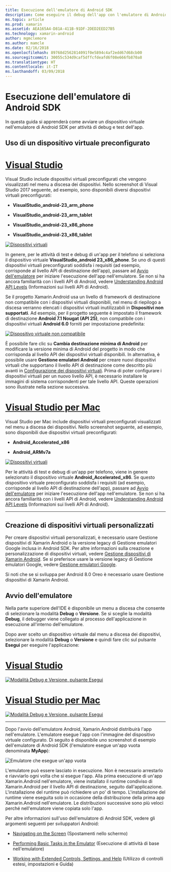 ```yaml
---
title: Esecuzione dell'emulatore di Android SDK
description: Come eseguire il debug dell'app con l'emulatore di Android SDK
ms.topic: article
ms.prod: xamarin
ms.assetid: AEA165A4-D81A-411B-91DF-2DED2EED27B5
ms.technology: xamarin-android
author: mgmclemore
ms.author: mamcle
ms.date: 02/16/2018
ms.openlocfilehash: 89768d2562814091f0e5894c4af2edd67d68cb00
ms.sourcegitcommit: 30055c534d9caf5dffcfdeafd6f08e666fb870a8
ms.translationtype: HT
ms.contentlocale: it-IT
ms.lasthandoff: 03/09/2018
---
```

# <a name="running-the-android-sdk-emulator"></a>Esecuzione dell'emulatore di Android SDK

In questa guida si apprenderà come avviare un dispositivo virtuale nell'emulatore di Android SDK per attività di debug e test dell'app.

## <a name="using-a-pre-configured-virtual-device"></a>Uso di un dispositivo virtuale preconfigurato

# <a name="visual-studiotabvswin"></a>[Visual Studio](#tab/vswin)

Visual Studio include dispositivi virtuali preconfigurati che vengono visualizzati nel menu a discesa dei dispositivi. Nello screenshot di Visual Studio 2017 seguente, ad esempio, sono disponibili diversi dispositivi virtuali preconfigurati:

-   **VisualStudio\_android-23\_arm\_phone**

-   **VisualStudio\_android-23\_arm\_tablet**

-   **VisualStudio\_android-23\_x86\_phone** 

-   **VisualStudio\_android-23\_x86\_tablet** 

[![Dispositivi virtuali](running-the-emulator-images/win/01-virtual-devices-sml.png)](running-the-emulator-images/win/01-virtual-devices.png#lightbox)

In genere, per le attività di test e debug di un'app per il telefono si seleziona il dispositivo virtuale **VisualStudio\_android 23\_x86\_phone**. Se uno di questi dispositivi virtuali preconfigurati soddisfa i requisiti (ad esempio, corrisponde al livello API di destinazione dell'app), passare ad [Avvio dell'emulatore](#launching) per iniziare l'esecuzione dell'app nell'emulatore. Se non si ha ancora familiarità con i livelli API di Android, vedere [Understanding Android API Levels](~/android/app-fundamentals/android-api-levels.md) (Informazioni sui livelli API di Android).

Se il progetto Xamarin.Android usa un livello di framework di destinazione non compatibile con i dispositivi virtuali disponibili, nel menu di riepilogo a discesa verranno elencati i dispositivi virtuali inutilizzabili in **Dispositivi non supportati**. Ad esempio, per il progetto seguente è impostato il framework di destinazione **Android 7.1 Nougat (API 25)**, non compatibile con i dispositivi virtuali **Android 6.0** forniti per impostazione predefinita:

[![Dispositivo virtuale non compatibile](running-the-emulator-images/win/02-incompatible-level-sml.png)](running-the-emulator-images/win/02-incompatible-level.png#lightbox)

È possibile fare clic su **Cambia destinazione minima di Android** per modificare la versione minima di Android del progetto in modo che corrisponda al livello API dei dispositivi virtuali disponibili. In alternativa, è possibile usare **Gestione emulatori Android** per creare nuovi dispositivi virtuali che supportano il livello API di destinazione come descritto più avanti in [Configurazione dei dispositivi virtuali](#virtualdevice). Prima di poter configurare i dispositivi virtuali per un nuovo livello API, è necessario installare le immagini di sistema corrispondenti per tale livello API. Queste operazioni sono illustrate nella sezione successiva.

# <a name="visual-studio-for-mactabvsmac"></a>[Visual Studio per Mac](#tab/vsmac)

Visual Studio per Mac include dispositivi virtuali preconfigurati visualizzati nel menu a discesa dei dispositivi. Nello screenshot seguente, ad esempio, sono disponibili due dispositivi virtuali preconfigurati:

-   **Android\_Accelerated\_x86**

-   **Android\_ARMv7a**

[![Dispositivi virtuali](running-the-emulator-images/mac/01-virtual-devices-sml.png)](running-the-emulator-images/mac/01-virtual-devices.png#lightbox)

Per le attività di test e debug di un'app per telefono, viene in genere selezionato il dispositivo virtuale **Android\_Accelerated\_x86**. Se questo dispositivo virtuale preconfigurato soddisfa i requisiti (ad esempio, corrisponde al livello API di destinazione dell'app), passare ad [Avvio dell'emulatore](#launching) per iniziare l'esecuzione dell'app nell'emulatore. Se non si ha ancora familiarità con i livelli API di Android, vedere [Understanding Android API Levels](~/android/app-fundamentals/android-api-levels.md) (Informazioni sui livelli API di Android).

-----

## <a name="creating-custom-virtual-devices"></a>Creazione di dispositivi virtuali personalizzati

Per creare dispositivi virtuali personalizzati, è necessario usare Gestione dispositivi di Xamarin Android o la versione legacy di Gestione emulatori Google inclusa in Android SDK. Per altre informazioni sulla creazione e personalizzazione di dispositivi virtuali, vedere [Gestione dispositivi di Xamarin Android](~/android/get-started/installation/android-emulator/xamarin-device-manager.md).
Se si preferisce usare la versione legacy di Gestione emulatori Google, vedere [Gestione emulatori Google](~/android/get-started/installation/android-emulator/google-emulator-manager.md).

Si noti che se si sviluppa per Android 8.0 Oreo è necessario usare Gestione dispositivi di Xamarin Android.

<a name="launching" />

## <a name="launching-the-emulator"></a>Avvio dell'emulatore

Nella parte superiore dell'IDE è disponibile un menu a discesa che consente di selezionare la modalità **Debug** o **Versione**. Se si sceglie la modalità **Debug**, il debugger viene collegato al processo dell'applicazione in esecuzione all'interno dell'emulatore. 

Dopo aver scelto un dispositivo virtuale dal menu a discesa dei dispositivi, selezionare la modalità **Debug** o **Versione** e quindi fare clic sul pulsante **Esegui** per eseguire l'applicazione:

# <a name="visual-studiotabvswin"></a>[Visual Studio](#tab/vswin)

[![Modalità Debug e Versione, pulsante Esegui](running-the-emulator-images/win/17-debug-release-sml.png)](running-the-emulator-images/win/17-debug-release.png#lightbox)

# <a name="visual-studio-for-mactabvsmac"></a>[Visual Studio per Mac](#tab/vsmac)

[![Modalità Debug e Versione, pulsante Esegui](running-the-emulator-images/mac/16-debug-release-sml.png)](running-the-emulator-images/mac/16-debug-release.png#lightbox)

-----

Dopo l'avvio dell'emulatore Android, Xamarin.Android distribuirà l'app nell'emulatore. L'emulatore esegue l'app con l'immagine del dispositivo virtuale configurato. Di seguito è disponibile uno screenshot di esempio dell'emulatore di Android SDK (l'emulatore esegue un'app vuota denominata **MyApp**):

![Emulatore che esegue un'app vuota](running-the-emulator-images/emulator-running.png)

L'emulatore può essere lasciato in esecuzione. Non è necessario arrestarlo e riavviarlo ogni volta che si esegue l'app. Alla prima esecuzione di un'app Xamarin.Android nell'emulatore, viene installato il runtime condiviso di Xamarin.Android per il livello API di destinazione, seguito dall'applicazione. L'installazione del runtime può richiedere un po' di tempo. L'installazione del runtime viene eseguita solo in occasione della distribuzione della prima app Xamarin.Android nell'emulatore. Le distribuzioni successive sono più veloci perché nell'emulatore viene copiata solo l'app.

Per altre informazioni sull'uso dell'emulatore di Android SDK, vedere gli argomenti seguenti per sviluppatori Android:

-   [Navigating on the Screen](https://developer.android.com/studio/run/emulator.html#navigate) (Spostamenti nello schermo)

-   [Performing Basic Tasks in the Emulator](https://developer.android.com/studio/run/emulator.html#tasks) (Esecuzione di attività di base nell'emulatore)

-   [Working with Extended Controls, Settings, and Help](https://developer.android.com/studio/run/emulator.html#extended) (Utilizzo di controlli estesi, impostazioni e Guida)

